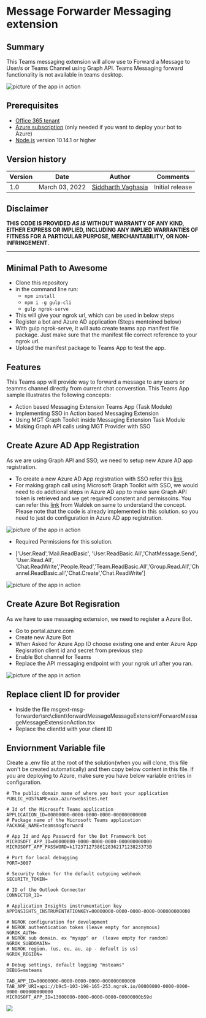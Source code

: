 # Message Forwarder Messaging extension

## Summary

This Teams messaging extension will allow use to Forward a Message to User/s or Teams Channel using Graph API. Teams Messaging forward functionality is not available in teams desktop. 

![picture of the app in action](assets/appinaction.gif)

## Prerequisites

* [Office 365 tenant](https://dev.office.com/sharepoint/docs/spfx/set-up-your-development-environment)
* [Azure subscription](https://azure.microsoft.com/en-us/free/) (only needed if you want to deploy your bot to Azure)
* [Node.js](https://nodejs.org) version 10.14.1 or higher

## Version history

Version|Date|Author|Comments
-------|----|----|--------
1.0|March 03, 2022|[Siddharth Vaghasia](https://siddharthvaghasia.com)|Initial release

## Disclaimer

**THIS CODE IS PROVIDED *AS IS* WITHOUT WARRANTY OF ANY KIND, EITHER EXPRESS OR IMPLIED, INCLUDING ANY IMPLIED WARRANTIES OF FITNESS FOR A PARTICULAR PURPOSE, MERCHANTABILITY, OR NON-INFRINGEMENT.**

---

## Minimal Path to Awesome

* Clone this repository
* in the command line run:
  * `npm install`
  * `npm i -g gulp-cli`
  * `gulp ngrok-serve`
* This will give your ngrok url, which can  be used in below steps
* Register a bot and Azure AD application (Steps mentoined below)
* With gulp ngrok-serve, it will auto create teams app manifest file package. Just make sure that the manifest file correct reference to your ngrok url.
* Upload the manifest package to Teams App to test the app.

## Features
This Teams app will provide way to forward a message to any users or teamms channel directly from current chat converstion. This Teams App sample illustrates the following concepts:

* Action based Messaging Extension Teams App (Task Module)
* Implementing SSO in Action based Messaging Extension
* Using MGT Graph Toolkit inside Messaging Extension Task Module
* Making Graph API calls using MGT Provider with SSO

## Create Azure AD App Registration
As we are using Graph API and SSO, we need to setup new Azure AD app registration. 

* To create a new Azure AD App registration with SSO refer this [link](https://pnp.github.io/generator-teams/tutorials/build-a-tab-with-sso-support/#set-up-your-azure-ad-application) 
* For making graph call using Microsoft Graph Toolkit with SSO, we would need to do addtional steps in Azure AD app to make sure Graph API token is retrieved and we get required constent and permissoins. You can refer this [link](https://blog.mastykarz.nl/securely-connect-microsoft-graph-teams-tabs-sso/) from Waldek on same to understand the concept. Please note that the code is already implemented in this solution. so you need to just do configuration in Azure AD app registration.

![picture of the app in action](assets/enableimplicitflow.png)

* Required Permissions for this solution.

* ['User.Read','Mail.ReadBasic', 'User.ReadBasic.All','ChatMessage.Send', 'User.Read.All', 'Chat.ReadWrite','People.Read','Team.ReadBasic.All','Group.Read.All','Channel.ReadBasic.all','Chat.Create','Chat.ReadWrite']

![picture of the app in action](assets/Permissions.png)

## Create Azure Bot Regisration
As we have to use messaging extension, we need to register a Azure Bot.

* Go to portal.azure.com
* Create new Azure Bot
* When Asked for Azure App ID choose existing one and enter Azure App Regisration client id and secret from previous step
* Enable Bot channel for Teams
* Replace the API messaging endpoint with your ngrok url after you ran.

![picture of the app in action](assets/BotRegistration.png)

## Replace client ID for provider

* Inside the file msgext-msg-forwarder\src\client\forwardMessageMessageExtension\ForwardMessageMessageExtensionAction.tsx
* Replace the clientId with your client ID

## Enviornment Variable file

Create a .env file at the root of the solution(when you will clone, this file won't be created automatically) and then copy below content in this file. If you are deploying to Azure, make sure you have below variable entries in configuration.

```
# The public domain name of where you host your application
PUBLIC_HOSTNAME=xxx.azurewebsites.net

# Id of the Microsoft Teams application
APPLICATION_ID=00000000-0000-0000-0000-000000000000
# Package name of the Microsoft Teams application
PACKAGE_NAME=teamsmsgforward

# App Id and App Password for the Bot Framework bot
MICROSOFT_APP_ID=00000000-0000-0000-0000-000000000000
MICROSOFT_APP_PASSWORD=k1723712738612836217123823373B

# Port for local debugging
PORT=3007

# Security token for the default outgoing webhook
SECURITY_TOKEN=

# ID of the Outlook Connector
CONNECTOR_ID=

# Application Insights instrumentation key
APPINSIGHTS_INSTRUMENTATIONKEY=00000000-0000-0000-0000-000000000000

# NGROK configuration for development
# NGROK authentication token (leave empty for anonymous)
NGROK_AUTH=
# NGROK sub domain. ex "myapp" or  (leave empty for random)
NGROK_SUBDOMAIN=
# NGROK region. (us, eu, au, ap - default is us)
NGROK_REGION=

# Debug settings, default logging "msteams"
DEBUG=msteams

TAB_APP_ID=00000000-0000-0000-0000-000000000000
TAB_APP_URI=api://b9c5-103-198-165-253.ngrok.io/00000000-0000-0000-0000-000000000000
MICROSOFT_APP_ID=13000000-0000-0000-0000-00000000b59d

```

<img src="https://telemetry.sharepointpnp.com/teams-dev-samples/samples/msgext-msg-forwarder" />